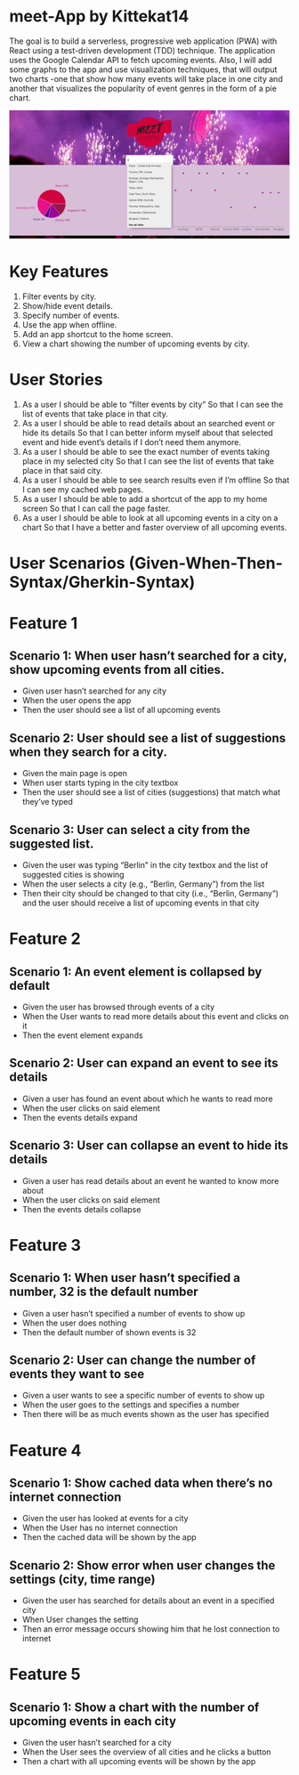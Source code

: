 # meet-App by Kittekat14
The goal is to build a serverless, progressive web application (PWA) with React using a test-driven 
development (TDD) technique. The application uses the Google Calendar API to fetch 
upcoming events. Also, I will add some graphs to the app and use visualization techniques, that will output two charts -one that show how many events will take place in one city and another that visualizes the popularity of event genres in the form of a pie chart.

![Screenshot-Final-version-of-App](src/images/Final-Screenshot.PNG)

# Key Features 
1. Filter events by city. 
2. Show/hide event details. 
3. Specify number of events. 
4. Use the app when offline. 
5. Add an app shortcut to the home screen. 
6. View a chart showing the number of upcoming events by city. 
 
# User Stories 
1.	As a user
I should be able to “filter events by city”
So that I can see the list of events that take place in that city.
2.	As a user
I should be able to read details about an searched event or hide its details
So that I can better inform myself about that selected event and hide event’s details if I don’t need them anymore.
3.	As a user
I should be able to see the exact number of events taking place in my selected city
So that I can see the list of events that take place in that said city.
4.	As a user
I should be able to see search results even if I’m offline
So that I can see my cached web pages.
5.	As a user
I should be able to add a shortcut of the app to my home screen
So that I can call the page faster.
6.	As a user
I should be able to look at all upcoming events in a city on a chart
So that I have a better and faster overview of all upcoming events.

# User Scenarios (Given-When-Then-Syntax/Gherkin-Syntax)
# Feature 1
## Scenario 1: When user hasn’t searched for a city, show upcoming events from all cities.
* Given user hasn’t searched for any city
* When the user opens the app
* Then the user should see a list of all upcoming events
## Scenario 2: User should see a list of suggestions when they search for a city.
* Given the main page is open
* When user starts typing in the city textbox
* Then the user should see a list of cities (suggestions) that match what they’ve typed
## Scenario 3: User can select a city from the suggested list.
* Given the user was typing “Berlin” in the city textbox and the list of suggested cities is showing
* When the user selects a city (e.g., “Berlin, Germany”) from the list
* Then their city should be changed to that city (i.e., “Berlin, Germany”) and the user should receive a list of upcoming events in that city
# Feature 2
## Scenario 1: An event element is collapsed by default
* Given the user has browsed through events of a city
* When the User wants to read more details about this event and clicks on it
* Then the event element expands 
## Scenario 2: User can expand an event to see its details
* Given a user has found an event about which he wants to read more 
* When the user clicks on said element
* Then the events details expand
## Scenario 3: User can collapse an event to hide its details
* Given a user has read details about an event he wanted to know more about
* When the user clicks on said element
* Then the events details collapse
# Feature 3
## Scenario 1: When user hasn’t specified a number, 32 is the default number
* Given a user hasn’t specified a number of events to show up
* When the user does nothing
* Then the default number of shown events is 32
## Scenario 2: User can change the number of events they want to see
* Given a user wants to see a specific number of events to show up
* When the user goes to the settings and specifies a number
* Then there will be as much events shown as the user has specified 
# Feature 4 
## Scenario 1: Show cached data when there’s no internet connection
* Given the user has looked at events for a city
* When the User has no internet connection   
* Then the cached data will be shown by the app
## Scenario 2: Show error when user changes the settings (city, time range)
* Given the user has searched for details about an event in a specified city
* When User changes the setting  
* Then an error message occurs showing him that he lost connection to internet
# Feature 5
## Scenario 1: Show a chart with the number of upcoming events in each city
* Given the user hasn’t searched for a city
* When the User sees the overview of all cities and he clicks a button  
* Then a chart with all upcoming events will be shown by the app
